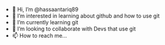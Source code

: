 - 👋 Hi, I’m @hassaantariq89
- 👀 I’m interested in learning about github and how to use git
- 🌱 I’m currently learning git
- 💞️ I’m looking to collaborate with Devs that use git
- 📫 How to reach me...

<!---
hassaantariq89/hassaantariq89 is a ✨ special ✨ repository because its `README.md` (this file) appears on your GitHub profile.
You can click the Preview link to take a look at your changes.
--->
